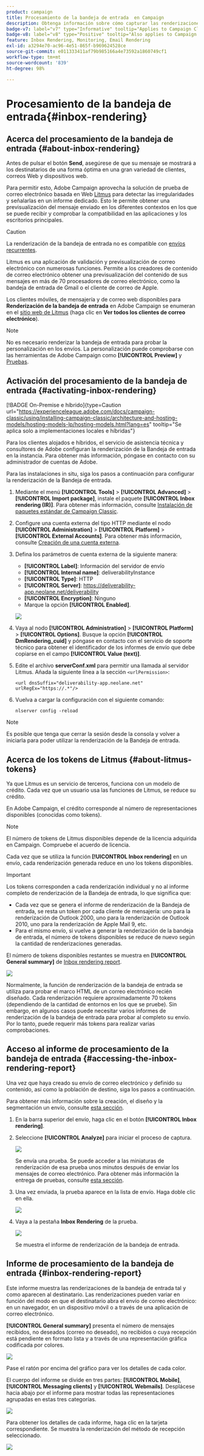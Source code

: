 ```yaml
---
product: campaign
title: Procesamiento de la bandeja de entrada  en Campaign
description: Obtenga información sobre cómo capturar las renderizaciones de correo electrónico y ponerlas a disposición en un informe dedicado
badge-v7: label="v7" type="Informative" tooltip="Applies to Campaign Classic v7"
badge-v8: label="v8" type="Positive" tooltip="Also applies to Campaign v8"
feature: Inbox Rendering, Monitoring, Email Rendering
exl-id: a3294e70-ac96-4e51-865f-b969624528ce
source-git-commit: e011333411af79b985166a4e73592a1860749cf1
workflow-type: tm+mt
source-wordcount: '839'
ht-degree: 98%

---
```


# Procesamiento de la bandeja de entrada{#inbox-rendering}



## Acerca del procesamiento de la bandeja de entrada {#about-inbox-rendering}

Antes de pulsar el botón **Send**, asegúrese de que su mensaje se mostrará a los destinatarios de una forma óptima en una gran variedad de clientes, correos Web y dispositivos web.

Para permitir esto, Adobe Campaign aprovecha la solución de prueba de correo electrónico basada en Web [Litmus](https://litmus.com/email-testing) para detectar las irregularidades y señalarlas en un informe dedicado. Esto le permite obtener una previsualización del mensaje enviado en los diferentes contextos en los que se puede recibir y comprobar la compatibilidad en las aplicaciones y los escritorios principales.

>[!CAUTION]
>La renderización de la bandeja de entrada no es compatible con [envíos recurrentes](communication-channels.md#recurring-delivery).

Litmus es una aplicación de validación y previsualización de correo electrónico con numerosas funciones. Permite a los creadores de contenido de correo electrónico obtener una previsualización del contenido de sus mensajes en más de 70 procesadores de correo electrónico, como la bandeja de entrada de Gmail o el cliente de correo de Apple.

Los clientes móviles, de mensajería y de correo web disponibles para **Renderización de la bandeja de entrada** en Adobe Campaign se enumeran en el [sitio web de Litmus](https://litmus.com/email-testing) (haga clic en **Ver todos los clientes de correo electrónico**).

>[!NOTE]
>
>No es necesario renderizar la bandeja de entrada para probar la personalización en los envíos. La personalización puede comprobarse con las herramientas de Adobe Campaign como **[!UICONTROL Preview]** y [Pruebas](steps-validating-the-delivery.md#sending-a-proof).

## Activación del procesamiento de la bandeja de entrada {#activating-inbox-rendering}

[!BADGE On-Premise e híbrido]{type=Caution url="https://experienceleague.adobe.com/docs/campaign-classic/using/installing-campaign-classic/architecture-and-hosting-models/hosting-models-lp/hosting-models.html?lang=es" tooltip="Se aplica solo a implementaciones locales e híbridas"}

Para los clientes alojados e híbridos, el servicio de asistencia técnica y consultores de Adobe configuran la renderización de la Bandeja de entrada en la instancia. Para obtener más información, póngase en contacto con su administrador de cuentas de Adobe.

Para las instalaciones in situ, siga los pasos a continuación para configurar la renderización de la Bandeja de entrada.

1. Mediante el menú **[!UICONTROL Tools]** > **[!UICONTROL Advanced]** > **[!UICONTROL Import package]**, instale el paquete **[!UICONTROL Inbox rendering (IR)]**. Para obtener más información, consulte [Instalación de paquetes estándar de Campaign Classic](../../installation/using/installing-campaign-standard-packages.md).
1. Configure una cuenta externa del tipo HTTP mediante el nodo **[!UICONTROL Administration]** > **[!UICONTROL Platform]** > **[!UICONTROL External Accounts]**. Para obtener más información, consulte [Creación de una cuenta externa](../../installation/using/external-accounts.md#creating-an-external-account).
1. Defina los parámetros de cuenta externa de la siguiente manera:
   * **[!UICONTROL Label]**: Información del servidor de envío
   * **[!UICONTROL Internal name]**: deliverabilityInstance
   * **[!UICONTROL Type]**: HTTP
   * **[!UICONTROL Server]**: https://deliverability-app.neolane.net/deliverability
   * **[!UICONTROL Encryption]**: Ninguno
   * Marque la opción **[!UICONTROL Enabled]**.

   ![](assets/s_tn_inbox_rendering_external-account.png)

1. Vaya al nodo **[!UICONTROL Administration]** > **[!UICONTROL Platform]** > **[!UICONTROL Options]**. Busque la opción **[!UICONTROL DmRendering_cuid]** y póngase en contacto con el servicio de soporte técnico para obtener el identificador de los informes de envío que debe copiarse en el campo **[!UICONTROL Value (text)]**.
1. Edite el archivo **serverConf.xml** para permitir una llamada al servidor Litmus. Añada la siguiente línea a la sección `<urlPermission>`:

   ```
   <url dnsSuffix="deliverability-app.neolane.net" urlRegEx="https://.*"/>
   ```

1. Vuelva a cargar la configuración con el siguiente comando:

   ```
   nlserver config -reload
   ```

>[!NOTE]
>
>Es posible que tenga que cerrar la sesión desde la consola y volver a iniciarla para poder utilizar la renderización de la Bandeja de entrada.

## Acerca de los tokens de Litmus {#about-litmus-tokens}

Ya que Litmus es un servicio de terceros, funciona con un modelo de crédito. Cada vez que un usuario usa las funciones de Litmus, se reduce su crédito.

En Adobe Campaign, el crédito corresponde al número de representaciones disponibles (conocidas como tokens).

>[!NOTE]
>
>El número de tokens de Litmus disponibles depende de la licencia adquirida en Campaign. Compruebe el acuerdo de licencia.

Cada vez que se utiliza la función **[!UICONTROL Inbox rendering]** en un envío, cada renderización generada reduce en uno los tokens disponibles.

>[!IMPORTANT]
>
>Los tokens corresponden a cada renderización individual y no al informe completo de renderización de la Bandeja de entrada, lo que significa que:
>
>* Cada vez que se genera el informe de renderización de la Bandeja de entrada, se resta un token por cada cliente de mensajería: uno para la renderización de Outlook 2000, uno para la renderización de Outlook 2010, uno para la renderización de Apple Mail 9, etc.
>* Para el mismo envío, si vuelve a generar la renderización de la bandeja de entrada, el número de tokens disponibles se reduce de nuevo según la cantidad de renderizaciones generadas.
>


El número de tokens disponibles restantes se muestra en **[!UICONTROL General summary]** de [Inbox rendering report](#inbox-rendering-report).

![](assets/s_tn_inbox_rendering_tokens.png)

Normalmente, la función de renderización de la bandeja de entrada se utiliza para probar el marco HTML de un correo electrónico recién diseñado. Cada renderización requiere aproximadamente 70 tokens (dependiendo de la cantidad de entornos en los que se pruebe). Sin embargo, en algunos casos puede necesitar varios informes de renderización de la bandeja de entrada para probar al completo su envío. Por lo tanto, puede requerir más tokens para realizar varias comprobaciones.

## Acceso al informe de procesamiento de la bandeja de entrada {#accessing-the-inbox-rendering-report}

Una vez que haya creado su envío de correo electrónico y definido su contenido, así como la población de destino, siga los pasos a continuación.

Para obtener más información sobre la creación, el diseño y la segmentación un envío, consulte [esta sección](about-email-channel.md).

1. En la barra superior del envío, haga clic en el botón **[!UICONTROL Inbox rendering]**.
1. Seleccione **[!UICONTROL Analyze]** para iniciar el proceso de captura.

   ![](assets/s_tn_inbox_rendering_button.png)

   Se envía una prueba. Se puede acceder a las miniaturas de renderización de esa prueba unos minutos después de enviar los mensajes de correo electrónico. Para obtener más información la entrega de pruebas, consulte [esta sección](steps-validating-the-delivery.md#sending-a-proof).

1. Una vez enviada, la prueba aparece en la lista de envío. Haga doble clic en ella.

   ![](assets/s_tn_inbox_rendering_delivery_list.png)

1. Vaya a la pestaña **Inbox Rendering** de la prueba.

   ![](assets/s_tn_inbox_rendering_tab.png)

   Se muestra el informe de renderización de la bandeja de entrada.

## Informe de procesamiento de la bandeja de entrada {#inbox-rendering-report}

Este informe muestra las renderizaciones de la bandeja de entrada tal y como aparecen al destinatario. Las renderizaciones pueden variar en función del modo en que el destinatario abra el envío de correo electrónico: en un navegador, en un dispositivo móvil o a través de una aplicación de correo electrónico.

**[!UICONTROL General summary]** presenta el número de mensajes recibidos, no deseados (correo no deseado), no recibidos o cuya recepción está pendiente en formato lista y a través de una representación gráfica codificada por colores.

![](assets/s_tn_inbox_rendering_summary.png)

Pase el ratón por encima del gráfico para ver los detalles de cada color.

El cuerpo del informe se divide en tres partes: **[!UICONTROL Mobile]**, **[!UICONTROL Messaging clients]** y **[!UICONTROL Webmails]**. Desplácese hacia abajo por el informe para mostrar todas las representaciones agrupadas en estas tres categorías.

![](assets/s_tn_inbox_rendering_report.png)

Para obtener los detalles de cada informe, haga clic en la tarjeta correspondiente. Se muestra la renderización del método de recepción seleccionado.

![](assets/s_tn_inbox_rendering_example.png)
